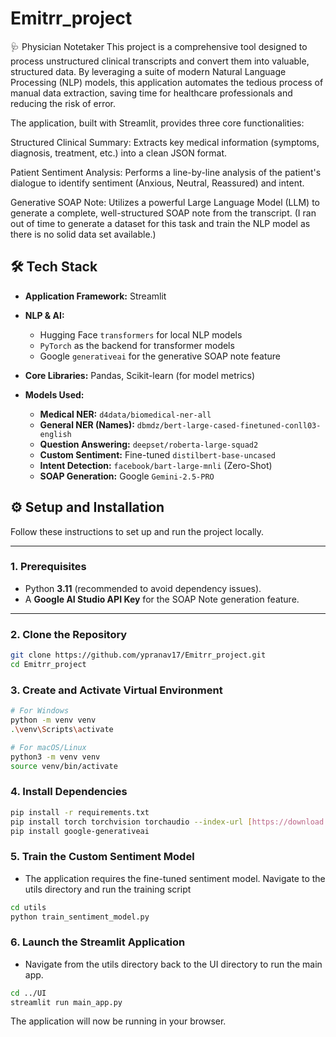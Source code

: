 # Emitrr_project
🩺 Physician Notetaker
This project is a comprehensive tool designed to process unstructured clinical transcripts and convert them into valuable, structured data. By leveraging a suite of modern Natural Language Processing (NLP) models, this application automates the tedious process of manual data extraction, saving time for healthcare professionals and reducing the risk of error.

The application, built with Streamlit, provides three core functionalities:

Structured Clinical Summary: Extracts key medical information (symptoms, diagnosis, treatment, etc.) into a clean JSON format.

Patient Sentiment Analysis: Performs a line-by-line analysis of the patient's dialogue to identify sentiment (Anxious, Neutral, Reassured) and intent.

Generative SOAP Note: Utilizes a powerful Large Language Model (LLM) to generate a complete, well-structured SOAP note from the transcript.
(I ran out of time to generate a dataset for this task and train the NLP model as there is no solid data set available.)

## 🛠 Tech Stack

- **Application Framework:** Streamlit  

- **NLP & AI:**  
  - Hugging Face `transformers` for local NLP models  
  - `PyTorch` as the backend for transformer models  
  - Google `generativeai` for the generative SOAP note feature  

- **Core Libraries:** Pandas, Scikit-learn (for model metrics)  

- **Models Used:**  
  - **Medical NER:** `d4data/biomedical-ner-all`  
  - **General NER (Names):** `dbmdz/bert-large-cased-finetuned-conll03-english`  
  - **Question Answering:** `deepset/roberta-large-squad2`  
  - **Custom Sentiment:** Fine-tuned `distilbert-base-uncased`  
  - **Intent Detection:** `facebook/bart-large-mnli` (Zero-Shot)  
  - **SOAP Generation:** Google `Gemini-2.5-PRO`

## ⚙️ Setup and Installation

Follow these instructions to set up and run the project locally.

---

### 1. Prerequisites
- Python **3.11** (recommended to avoid dependency issues).  
- A **Google AI Studio API Key** for the SOAP Note generation feature.  

---

### 2. Clone the Repository
```bash
git clone https://github.com/ypranav17/Emitrr_project.git
cd Emitrr_project
```
### 3. Create and Activate Virtual Environment
```bash
# For Windows
python -m venv venv
.\venv\Scripts\activate

# For macOS/Linux
python3 -m venv venv
source venv/bin/activate
```
### 4. Install Dependencies
```bash
pip install -r requirements.txt
pip install torch torchvision torchaudio --index-url [https://download.pytorch.org/whl/cpu](https://download.pytorch.org/whl/cpu)
pip install google-generativeai
```
### 5. Train the Custom Sentiment Model
- The application requires the fine-tuned sentiment model. Navigate to the utils directory and run the training script
```bash
cd utils
python train_sentiment_model.py
```
### 6. Launch the Streamlit Application
- Navigate from the utils directory back to the UI directory to run the main app.
```bash
cd ../UI
streamlit run main_app.py
```
The application will now be running in your browser.


